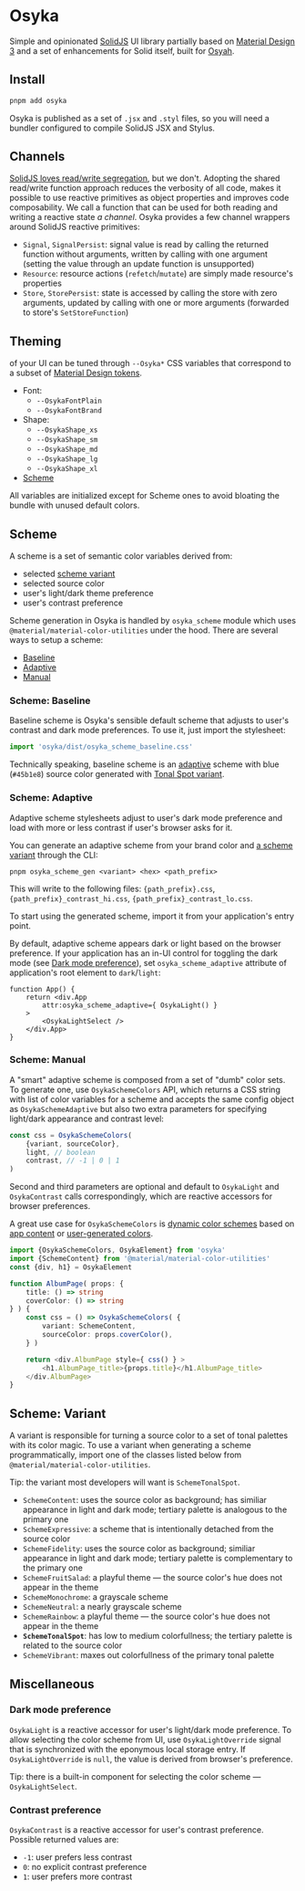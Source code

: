# Osyka

Simple and opinionated [SolidJS](https://solidjs.com/) UI library partially based on [Material Design 3](https://m3.material.io/) and a set of enhancements for Solid itself, built for [Osyah](https://osyah.com/).

## Install

```sh
pnpm add osyka
```

Osyka is published as a set of `.jsx` and `.styl` files, so you will need a bundler configured to compile SolidJS JSX and Stylus.

## Channels

[SolidJS loves read/write segregation](https://github.com/solidjs/solid-workgroup/discussions/2), but we don't. Adopting the shared read/write function approach reduces the verbosity of all code, makes it possible to use reactive primitives as object properties and improves code composability. We call a function that can be used for both reading and writing a reactive state *a channel*. Osyka provides a few channel wrappers around SolidJS reactive primitives:

- `Signal`, `SignalPersist`: signal value is read by calling the returned function without arguments, written by calling with one argument (setting the value through an update function is unsupported)
- `Resource`: resource actions (`refetch`/`mutate`) are simply made resource's properties
- `Store`, `StorePersist`: state is accessed by calling the store with zero arguments, updated by calling with one or more arguments (forwarded to store's `SetStoreFunction`)

## Theming

of your UI can be tuned through `--Osyka*` CSS variables that correspond to a subset of [Material Design tokens](https://m3.material.io/foundations/design-tokens/overview). 

- Font:
	- `--OsykaFontPlain`
	- `--OsykaFontBrand`
- Shape:
	- `--OsykaShape_xs`
	- `--OsykaShape_sm`
	- `--OsykaShape_md`
	- `--OsykaShape_lg`
	- `--OsykaShape_xl`
- [Scheme](#scheme)

All variables are initialized except for Scheme ones to avoid bloating the bundle with unused default colors.

## Scheme

A scheme is a set of semantic color variables derived from:

- selected [scheme variant](#scheme-variant)
- selected source color
- user's light/dark theme preference
- user's contrast preference

Scheme generation in Osyka is handled by `osyka_scheme` module which uses `@material/material-color-utilities` under the hood. There are several ways to setup a scheme:

- [Baseline](#scheme-baseline)
- [Adaptive](#scheme-adaptive)
- [Manual](#scheme-manual)

### Scheme: Baseline

Baseline scheme is Osyka's sensible default scheme that adjusts to user's contrast and dark mode preferences. To use it, just import the stylesheet:

```ts
import 'osyka/dist/osyka_scheme_baseline.css'
```

Technically speaking, baseline scheme is an [adaptive](#scheme-adaptive) scheme with blue (`#45b1e8`) source color generated with [Tonal Spot variant](#scheme-variant).

### Scheme: Adaptive

Adaptive scheme stylesheets adjust to user's dark mode preference and load with more or less contrast if user's browser asks for it.

You can generate an adaptive scheme from your brand color and [a scheme variant](#scheme-variant) through the CLI:

```
pnpm osyka_scheme_gen <variant> <hex> <path_prefix>
```

This will write to the following files: `{path_prefix}.css`, `{path_prefix}_contrast_hi.css`, `{path_prefix}_contrast_lo.css`.

To start using the generated scheme, import it from your application's entry point. 

By default, adaptive scheme appears dark or light based on the browser preference. If your application has an in-UI control for toggling the dark mode (see [Dark mode preference](#dark-mode-preference)), set `osyka_scheme_adaptive` attribute of application's root element to `dark`/`light`:

```tsx
function App() {
	return <div.App
		attr:osyka_scheme_adaptive={ OsykaLight() }
	>
		<OsykaLightSelect />
	</div.App>
}
```

### Scheme: Manual

A "smart" adaptive scheme is composed from a set of "dumb" color sets. To generate one, use `OsykaSchemeColors` API, which returns a CSS string with list of color variables for a scheme and accepts the same config object as `OsykaSchemeAdaptive` but also two extra parameters for specifying light/dark appearance and contrast level:

```ts
const css = OsykaSchemeColors(
	{variant, sourceColor},
	light, // boolean
	contrast, // -1 | 0 | 1
)
```

Second and third parameters are optional and default to `OsykaLight` and `OsykaContrast` calls correspondingly, which are reactive accessors for browser preferences.

A great use case for `OsykaSchemeColors` is [dynamic color schemes](https://m3.material.io/styles/color/dynamic/choosing-a-source) based on [app content](https://m3.material.io/styles/color/dynamic/content-based-source) or [user-generated colors](https://m3.material.io/styles/color/dynamic/user-generated-source).

```ts
import {OsykaSchemeColors, OsykaElement} from 'osyka'
import {SchemeContent} from '@material/material-color-utilities'
const {div, h1} = OsykaElement

function AlbumPage( props: {
	title: () => string
	coverColor: () => string
} ) {
	const css = () => OsykaSchemeColors( {
		variant: SchemeContent,
		sourceColor: props.coverColor(),
	} )

	return <div.AlbumPage style={ css() } >
		<h1.AlbumPage_title>{props.title}</h1.AlbumPage_title>
	</div.AlbumPage>
}
```

## Scheme: Variant

A variant is responsible for turning a source color to a set of tonal palettes with its color magic. To use a variant when generating a scheme programmatically, import one of the classes listed below from `@material/material-color-utilities`. 

Tip: the variant most developers will want is `SchemeTonalSpot`.

- `SchemeContent`: uses the source color as background; has similiar appearance in light and dark mode; tertiary palette is analogous to the primary one
- `SchemeExpressive`: a scheme that is intentionally detached from the source color
- `SchemeFidelity`: uses the source color as background; similiar appearance in light and dark mode; tertiary palette is complementary to the primary one
- `SchemeFruitSalad`: a playful theme — the source color's hue does not appear in the theme
- `SchemeMonochrome`: a grayscale scheme
- `SchemeNeutral`: a nearly grayscale scheme
- `SchemeRainbow`: a playful theme — the source color's hue does not appear in the theme
- **`SchemeTonalSpot`**: has low to medium colorfullness; the tertiary palette is related to the source color
- `SchemeVibrant`: maxes out colorfullness of the primary tonal palette

## Miscellaneous

### Dark mode preference

`OsykaLight` is a reactive accessor for user's light/dark mode preference. To allow selecting the color scheme from UI, use `OsykaLightOverride` signal that is synchronized with the eponymous local storage entry. If `OsykaLightOverride` is `null`, the value is derived from browser's preference.

Tip: there is a built-in component for selecting the color scheme — `OsykaLightSelect`.

### Contrast preference

`OsykaContrast` is a reactive accessor for user's contrast preference. Possible returned values are:

- `-1`: user prefers less contrast
- `0`: no explicit contrast preference
- `1`: user prefers more contrast